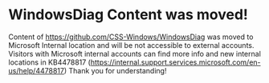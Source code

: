# WindowsDiag Content was moved!

Content of https://github.com/CSS-Windows/WindowsDiag was moved to Microsoft Internal location and will be not accessible to external accounts.
Visitors with Microsoft internal accounts can find more info and new internal locations in KB4478817 (https://internal.support.services.microsoft.com/en-us/help/4478817)
Thank you for understanding!
